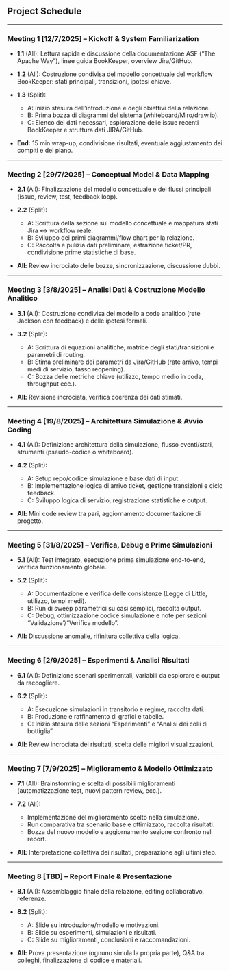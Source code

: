 [comment]: # "v1"
## **Project Schedule**

---

### **Meeting 1 [12/7/2025] – Kickoff & System Familiarization**

* **1.1** (All): Lettura rapida e discussione della documentazione ASF (“The Apache Way”), linee guida BookKeeper, overview Jira/GitHub.
* **1.2** (All): Costruzione condivisa del modello concettuale del workflow BookKeeper: stati principali, transizioni, ipotesi chiave.
* **1.3** (Split):

  * A: Inizio stesura dell’introduzione e degli obiettivi della relazione.
  * B: Prima bozza di diagrammi del sistema (whiteboard/Miro/draw.io).
  * C: Elenco dei dati necessari, esplorazione delle issue recenti BookKeeper e struttura dati JIRA/GitHub.
* **End:** 15 min wrap-up, condivisione risultati, eventuale aggiustamento dei compiti e del piano.

---

### **Meeting 2 [29/7/2025] – Conceptual Model & Data Mapping**

* **2.1** (All): Finalizzazione del modello concettuale e dei flussi principali (issue, review, test, feedback loop).
* **2.2** (Split):

  * A: Scrittura della sezione sul modello concettuale e mappatura stati Jira ↔ workflow reale.
  * B: Sviluppo dei primi diagrammi/flow chart per la relazione.
  * C: Raccolta e pulizia dati preliminare, estrazione ticket/PR, condivisione prime statistiche di base.
* **All:** Review incrociato delle bozze, sincronizzazione, discussione dubbi.

---

### **Meeting 3 [3/8/2025] – Analisi Dati & Costruzione Modello Analitico**

* **3.1** (All): Costruzione condivisa del modello a code analitico (rete Jackson con feedback) e delle ipotesi formali.
* **3.2** (Split):

  * A: Scrittura di equazioni analitiche, matrice degli stati/transizioni e parametri di routing.
  * B: Stima preliminare dei parametri da Jira/GitHub (rate arrivo, tempi medi di servizio, tasso reopening).
  * C: Bozza delle metriche chiave (utilizzo, tempo medio in coda, throughput ecc.).
* **All:** Revisione incrociata, verifica coerenza dei dati stimati.

---

### **Meeting 4 [19/8/2025] – Architettura Simulazione & Avvio Coding**

* **4.1** (All): Definizione architettura della simulazione, flusso eventi/stati, strumenti (pseudo-codice o whiteboard).
* **4.2** (Split):

  * A: Setup repo/codice simulazione e base dati di input.
  * B: Implementazione logica di arrivo ticket, gestione transizioni e ciclo feedback.
  * C: Sviluppo logica di servizio, registrazione statistiche e output.
* **All:** Mini code review tra pari, aggiornamento documentazione di progetto.

---

### **Meeting 5 [31/8/2025] – Verifica, Debug e Prime Simulazioni**

* **5.1** (All): Test integrato, esecuzione prima simulazione end-to-end, verifica funzionamento globale.
* **5.2** (Split):

  * A: Documentazione e verifica delle consistenze (Legge di Little, utilizzo, tempi medi).
  * B: Run di sweep parametrici su casi semplici, raccolta output.
  * C: Debug, ottimizzazione codice simulazione e note per sezioni “Validazione”/“Verifica modello”.
* **All:** Discussione anomalie, rifinitura collettiva della logica.

---

### **Meeting 6 [2/9/2025] – Esperimenti & Analisi Risultati**

* **6.1** (All): Definizione scenari sperimentali, variabili da esplorare e output da raccogliere.
* **6.2** (Split):

  * A: Esecuzione simulazioni in transitorio e regime, raccolta dati.
  * B: Produzione e raffinamento di grafici e tabelle.
  * C: Inizio stesura delle sezioni “Esperimenti” e “Analisi dei colli di bottiglia”.
* **All:** Review incrociata dei risultati, scelta delle migliori visualizzazioni.

---

### **Meeting 7 [7/9/2025] – Miglioramento & Modello Ottimizzato**

* **7.1** (All): Brainstorming e scelta di possibili miglioramenti (automatizzazione test, nuovi pattern review, ecc.).
* **7.2** (All):

  * Implementazione del miglioramento scelto nella simulazione.
  * Run comparativa tra scenario base e ottimizzato, raccolta risultati.
  * Bozza del nuovo modello e aggiornamento sezione confronto nel report.
* **All:** Interpretazione collettiva dei risultati, preparazione agli ultimi step.

---

### **Meeting 8 [TBD] – Report Finale & Presentazione**

* **8.1** (All): Assemblaggio finale della relazione, editing collaborativo, referenze.
* **8.2** (Split):

  * A: Slide su introduzione/modello e motivazioni.
  * B: Slide su esperimenti, simulazioni e risultati.
  * C: Slide su miglioramenti, conclusioni e raccomandazioni.
* **All:** Prova presentazione (ognuno simula la propria parte), Q&A tra colleghi, finalizzazione di codice e materiali.
